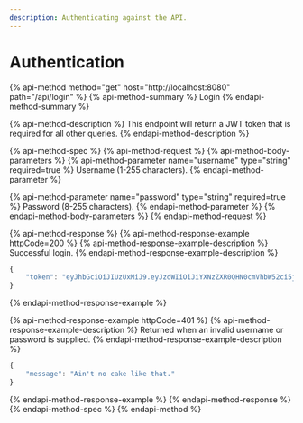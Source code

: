 ```yaml
---
description: Authenticating against the API.
---
```


# Authentication

{% api-method method="get" host="http://localhost:8080" path="/api/login" %}
{% api-method-summary %}
Login
{% endapi-method-summary %}

{% api-method-description %}
This endpoint will return a JWT token that is required for all other queries.
{% endapi-method-description %}

{% api-method-spec %}
{% api-method-request %}
{% api-method-body-parameters %}
{% api-method-parameter name="username" type="string" required=true %}
Username \(1-255 characters\).
{% endapi-method-parameter %}

{% api-method-parameter name="password" type="string" required=true %}
Password \(8-255 characters\).
{% endapi-method-parameter %}
{% endapi-method-body-parameters %}
{% endapi-method-request %}

{% api-method-response %}
{% api-method-response-example httpCode=200 %}
{% api-method-response-example-description %}
Successful login.
{% endapi-method-response-example-description %}

```javascript
{
    "token": "eyJhbGciOiJIUzUxMiJ9.eyJzdWIiOiJiYXNzZXR0QHN0cmVhbW52ci5jb20iLCJleHAiOjE1NTk3MTEwMzd9.0UrGZwAfYg6Q7qs3JnCAnopSCwFnWwasdfasdfasdf4N09XvR6YBV5KEfkW95iv3MC0I_tZRPAbGDy0j88_AluymQ"
}
```
{% endapi-method-response-example %}

{% api-method-response-example httpCode=401 %}
{% api-method-response-example-description %}
Returned when an invalid username or password is supplied.
{% endapi-method-response-example-description %}

```javascript
{
    "message": "Ain't no cake like that."
}    
```
{% endapi-method-response-example %}
{% endapi-method-response %}
{% endapi-method-spec %}
{% endapi-method %}



